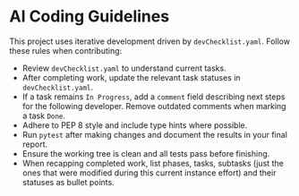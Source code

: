 # AI Coding Guidelines

This project uses iterative development driven by `devChecklist.yaml`.
Follow these rules when contributing:

- Review `devChecklist.yaml` to understand current tasks.
- After completing work, update the relevant task statuses in `devChecklist.yaml`.
- If a task remains `In Progress`, add a `comment` field describing next steps for the
  following developer. Remove outdated comments when marking a task `Done`.
- Adhere to PEP 8 style and include type hints where possible.
- Run `pytest` after making changes and document the results in your final report.
- Ensure the working tree is clean and all tests pass before finishing.
- When recapping completed work, list phases, tasks, subtasks (just the ones that were modified during this current instance effort) and their statuses as bullet points.
